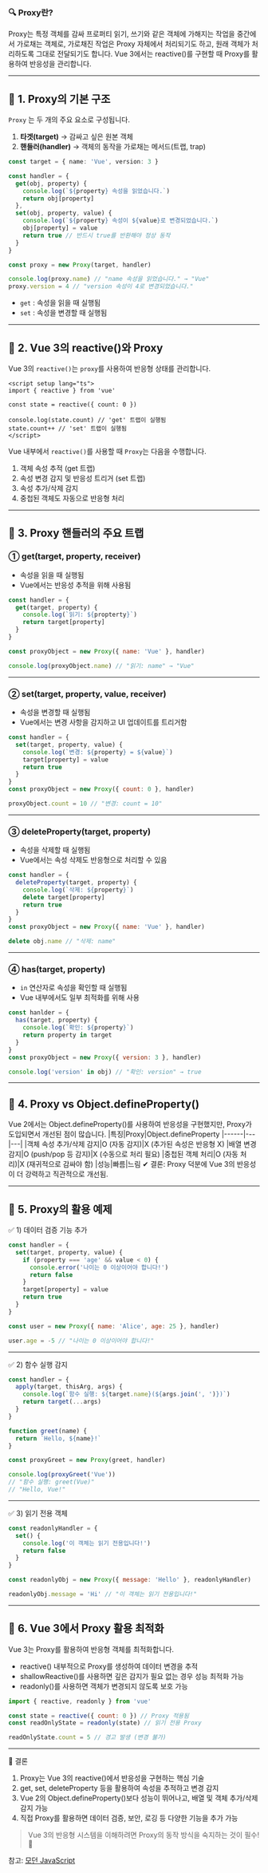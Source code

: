 ### 🔍 Proxy란?
Proxy는 특정 객체를 감싸 프로퍼티 읽기, 쓰기와 같은 객체에 가해지는 작업을 중간에서 가로채는 객체로, 가로채진 작업은 Proxy 자체에서 처리되기도 하고, 원래 객체가 처리하도록 그대로 전달되기도 합니다. Vue 3에서는 reactive()를 구현할 때 Proxy를 활용하여 반응성을 관리합니다.

---

## 📌 1. Proxy의 기본 구조
`Proxy` 는 두 개의 주요 요소로 구성됩니다.
1. **타겟(target)** → 감싸고 싶은 원본 객체
2. **핸들러(handler)** → 객체의 동작을 가로채는 메서드(트랩, trap)

```typescript
const target = { name: 'Vue', version: 3 }

const handler = {
  get(obj, property) {
    console.log(`${property} 속성을 읽었습니다.`)
    return obj[property]
  },
  set(obj, property, value) {
    console.log(`${property} 속성이 ${value}로 변경되었습니다.`)
    obj[property] = value
    return true // 반드시 true를 반환해야 정상 동작
  }
}

const proxy = new Proxy(target, handler)

console.log(proxy.name) // "name 속성을 읽었습니다." → "Vue"
proxy.version = 4 // "version 속성이 4로 변경되었습니다."
```
- `get` : 속성을 읽을 때 실행됨
- `set` : 속성을 변경할 때 실행됨

---

## 📌 2. Vue 3의 reactive()와 Proxy
Vue 3의 `reactive()`는 `proxy`를 사용하여 반응형 상태를 관리합니다.
```vue
<script setup lang="ts">
import { reactive } from 'vue'

const state = reactive({ count: 0 })

console.log(state.count) // 'get' 트랩이 실행됨
state.count++ // 'set' 트랩이 실행됨
</script>
```
Vue 내부에서 `reactive()`를 사용할 때 `Proxy`는 다음을 수행합니다.
1. 객체 속성 추적 (get 트랩)
2. 속성 변경 감지 및 반응성 트리거 (set 트랩)
3. 속성 추가/삭제 감지
4. 중첩된 객체도 자동으로 반응형 처리

---
## 📌 3. Proxy 핸들러의 주요 트랩
### ① get(target, property, receiver)
- 속성을 읽을 때 실행됨
- Vue에서는 반응성 추적을 위해 사용됨
```js
const handler = {
  get(target, property) {
    console.log(`읽기: ${propterty}`)
    return target[property]
  }
}

const proxyObject = new Proxy({ name: 'Vue' }, handler)

console.log(proxyObject.name) // "읽기: name" → "Vue"
```
---
### ② set(target, property, value, receiver)
- 속성을 변경할 때 실행됨
- Vue에서는 변경 사항을 감지하고 UI 업데이트를 트리거함
```js
const handler = {
  set(target, property, value) {
    console.log(`변경: ${property} = ${value}`)
    target[property] = value
    return true
  }
}
const proxyObject = new Proxy({ count: 0 }, handler)

proxyObject.count = 10 // "변경: count = 10"
```
---
### ③ deleteProperty(target, property)
- 속성을 삭제할 때 실행됨
- Vue에서는 속성 삭제도 반응형으로 처리할 수 있음
```js
const handler = {
  deleteProperty(target, property) {
    console.log(`삭제: ${property}`)
    delete target[property]
    return true
  }
}
const proxyObject = new Proxy({ name: 'Vue' }, handler)

delete obj.name // "삭제: name"
```
---
### ④ has(target, property)
- `in` 연산자로 속성을 확인할 때 실행됨
- Vue 내부에서도 일부 최적화를 위해 사용
```js
const hanlder = {
  has(target, property) {
    console.log(`확인: ${property}`)
    return property in target
  }
}
const proxyObject = new Proxy({ version: 3 }, handler)

console.log('version' in obj) // "확인: version" → true
```
---

## 📌 4. Proxy vs Object.defineProperty()
Vue 2에서는 Object.defineProperty()를 사용하여 반응성을 구현했지만, Proxy가 도입되면서 개선된 점이 많습니다.
|특징|Proxy|Object.defineProperty
|------|---|---|
|객체 속성 추가/삭제 감지|O (자동 감지)|X (추가된 속성은 반응형 X)
|배열 변경 감지|O (push/pop 등 감지)|X (수동으로 처리 필요)
|중첩된 객체 처리|O (자동 처리)|X (재귀적으로 감싸야 함)
|성능|빠름|느림
✔ 결론: Proxy 덕분에 Vue 3의 반응성이 더 강력하고 직관적으로 개선됨.
___
## 📌 5. Proxy의 활용 예제
✅ 1) 데이터 검증 기능 추가
```js
const handler = {
  set(target, property, value) {
    if (property === 'age' && value < 0) {
      console.error('나이는 0 이상이어야 합니다!')
      return false
    }
    target[property] = value
    return true
  }
}

const user = new Proxy({ name: 'Alice', age: 25 }, handler)

user.age = -5 // "나이는 0 이상이어야 합니다!"
```
___
✅ 2) 함수 실행 감지
```js
const handler = {
  apply(target, thisArg, args) {
    console.log(`함수 실행: ${target.name}(${args.join(', ')})`)
    return target(...args)
  }
}

function greet(name) {
  return `Hello, ${name}!`
}

const proxyGreet = new Proxy(greet, handler)

console.log(proxyGreet('Vue'))
// "함수 실행: greet(Vue)"
// "Hello, Vue!"
```
---
✅ 3) 읽기 전용 객체
```js
const readonlyHandler = {
  set() {
    console.log('이 객체는 읽기 전용입니다!')
    return false
  }
}

const readonlyObj = new Proxy({ message: 'Hello' }, readonlyHandler)

readonlyObj.message = 'Hi' // "이 객체는 읽기 전용입니다!"
```
---
## 📌 6. Vue 3에서 Proxy 활용 최적화
Vue 3는 Proxy를 활용하여 반응형 객체를 최적화합니다.

- reactive() 내부적으로 Proxy를 생성하여 데이터 변경을 추적
- shallowReactive()를 사용하면 깊은 감지가 필요 없는 경우 성능 최적화 가능
- readonly()를 사용하면 객체가 변경되지 않도록 보호 가능

```js
import { reactive, readonly } from 'vue'

const state = reactive({ count: 0 }) // Proxy 적용됨
const readOnlyState = readonly(state) // 읽기 전용 Proxy

readOnlyState.count = 5 // 경고 발생 (변경 불가)
```
---
🎯 결론
1. Proxy는 Vue 3의 reactive()에서 반응성을 구현하는 핵심 기술
2. get, set, deleteProperty 등을 활용하여 속성을 추적하고 변경 감지
3. Vue 2의 Object.defineProperty()보다 성능이 뛰어나고, 배열 및 객체 추가/삭제 감지 가능
4. 직접 Proxy를 활용하면 데이터 검증, 보안, 로깅 등 다양한 기능을 추가 가능

> Vue 3의 반응형 시스템을 이해하려면 Proxy의 동작 방식을 숙지하는 것이 필수! 🚀

참고:
[모던 JavaScript](https://ko.javascript.info/proxy)
